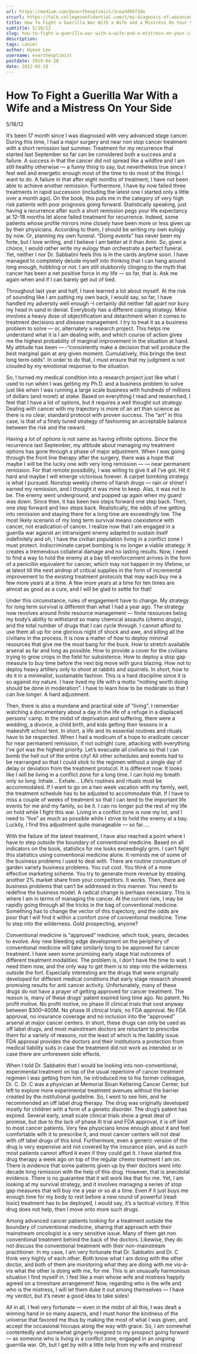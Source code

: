 ```yaml
---
url: https://medium.com/@evertheoptimist/3cea3d0973de
srcurl: https://talk.collegeconfidential.com/t/my-diagnosis-of-advanced-cancer-how-to-help-my-kids/1013554/958
title: How To Fight a Guerilla War With a Wife and a Mistress On Your Side
subtitle: 5/18/12
slug: how-to-fight-a-guerilla-war-with-a-wife-and-a-mistress-on-your-side
description: 
tags: cancer
author: Hyeon Lee
username: evertheoptimist
postdate: 2019-04-28
date: 2012-05-18
---
```


# How To Fight a Guerilla War With a Wife and a Mistress On Your Side

5/18/12

It’s been 17 month since I was diagnosed with very advanced stage cancer. During this time, I had a major surgery and near non stop cancer treatment with a short remission last summer. Treatment for my recurrence that started last September so far can be considered both a success and a failure. A success in that the cancer did not spread like a wildfire and I am still healthy otherwise — a funny thing to say, but nevertheless true since I feel well and energetic enough most of the time to do most of the things I want to do. A failure in that after eight months of treatment, I have not been able to achieve another remission. Furthermore, I have by now failed three treatments in rapid succession (including the latest one I started only a little over a month ago). On the book, this puts me in the category of very high risk patients with poor prognosis going forward. Statistically speaking, just having a recurrence after such a short remission pegs your life expectancy at 12–18 months let alone failed treatment for recurrence. Indeed, some patients whose profile mirrors mine closely have been more or less given up by their physicians. According to them, I should be writing my own eulogy by now. Or, planning my own funeral. “Doing events” has never been my forte, but I love writing, and I believe I am better at it than Amir. So, given a choice, I would rather write my eulogy than orchestrate a perfect funeral. Yet, neither I nor Dr. Sabbatini feels this is in the cards anytime soon. I have managed to completely delude myself into thinking that I can hang around long enough, hobbling or not. I am still stubbornly clinging to the myth that cancer has been a net positive force in my life — so far, that is. Ask me again when and if I can barely get out of bed.

Throughout last year and half, I have learned a lot about myself. At the risk of sounding like I am patting my own back, I would say, so far, I have handled my adversity well enough –I certainly did neither fall apart nor bury my head in sand in denial. Everybody has a different coping strategy. Mine involves a heavy dose of objectification and detachment when it comes to treatment decisions and disease management. I try to treat it as a business problem to solve — or, alternately a research project. This helps me understand what it is I am dealing with, and which course of action gives me the highest probability of marginal improvement in the situation at hand. My attitude has been — -“consistently make a decision that will produce the best marginal gain at any given moment. Cumulatively, this brings the best long term odds”. In order to do that, I must ensure that my judgment is not clouded by my emotional response to the situation.

So, I turned my medical condition into a research project just like what I used to run when I was getting my Ph.D. and a business problem to solve just like when I was running a large scale business with hundreds of millions of dollars (and more!) at stake. Based on everything I read and researched, I feel that I have a lot of options, but it requires a well thought out strategy. Dealing with cancer with my trajectory is more of an art than science as there is no clear, standard protocol with proven success. The “art” in this case, is that of a finely tuned strategy of fashioning an acceptable balance between the risk and the reward.

Having a lot of options is not same as having infinite options. Since the recurrence last September, my attitude about managing my treatment options has gone through a phase of major adjustment. When I was going through the front line therapy after the surgery, there was a hope that maybe I will be the lucky one with very long remission — — near permanent remission. For that remote possibility, I was willing to give it all I’ve got. Hit it hard and maybe I will emerge victorious forever. A carpet bombing strategy is what I pursued. Nonstop weekly chemo of harsh drugs — rain or shine! I earned my remission, and I thought it was mine to keep. Alas, it was not to be. The enemy went underground, and popped up again when my guard was down. Since then, it has been two steps forward one step back. Then, one step forward and two steps back. Realistically, the odds of me getting into remission and staying there for a long time are exceedingly low. The most likely scenario of my long term survival means coexistence with cancer, not eradication of cancer. I realize now that I am engaged in a guerilla war against an intransigent enemy adapted to sustain itself indefinitely and oh, I have the civilian population living in a conflict zone I must protect. Indiscriminate carpet bombing is no longer a viable strategy. It creates a tremendous collateral damage and no lasting results. Now, I need to find a way to hold the enemy at a bay till reinforcement arrives in the form of a penicillin equivalent for cancer, which may not happen in my lifetime, or at latest till the next airdrop of critical supplies in the form of incremental improvement to the existing treatment protocols that may each buy me a few more years at a time. A few more years at a time for ten times are almost as good as a cure, and I will be glad to settle for that!

Under this circumstance, rules of engagement have to change. My strategy for long term survival is different than what I had a year ago. The strategy now revolves around finite resource management — finite resources being my body’s ability to withstand so many chemical assaults (chemo drugs), and the total number of drugs that I can cycle through. I cannot afford to use them all up for one glorious night of shock and awe, and killing all the civilians in the process. It is now a matter of how to deploy minimal resources that give me the most bang for the buck. How to stretch available arsenal as far and long as possible. How to provide a cover for the civilians trying to grow crops in the field for subsistence. How to deploy a stop gap measure to buy time before the next big move with guns blazing. How not to deploy heavy artillery only to shoot at rabbits and squirrels. In short, how to do it in a minimalist, sustainable fashion. This is a hard discipline since it is so against my nature. I have lived my life with a motto “nothing worth doing should be done in moderation”. I have to learn how to be moderate so that I can live longer. A hard adjustment.

Then, there is also a mundane and practical side of “living”. I remember watching a documentary about a day in the life of a refuge in a displaced persons’ camp. In the midst of deprivation and suffering, there were a wedding, a divorce, a child birth, and kids getting their lessons in a makeshift school tent. In short, a life and its essential routines and rituals have to be respected. When I had a modicum of a hope to eradicate cancer for near permanent remission, if not outright cure, attacking with everything I’ve got was the highest priority. Let’s evacuate all civilians so that I can bomb the hell out of the entire city! All other schedules and events had to be rearranged so that I could stick to the regimen without a single day of delay or deviation from the treatment protocol. It is different now. It looks like I will be living in a conflict zone for a long time. I can hold my breath only so long. Inhale… Exhale… Life’s routines and rituals must be accommodated. If I want to go on a two week vacation with my family, well, the treatment schedule has to be adjusted to accommodate that. If I have to miss a couple of weeks of treatment so that I can tend to the important life events for me and my family, so be it. I can no longer put the rest of my life on hold while I fight this war. Living in a conflict zone is now my lot, and I need to “live” as much as possible while I strive to hold the enemy at a bay. Luckily, I find this adjustment quite manageable — so far…..

With the failure of the latest treatment, I have also reached a point where I have to step outside the boundary of conventional medicine. Based on all indicators on the book, statistics for me looks exceedingly grim. I can’t fight this statistics using conventional medicine alone. It reminds me of some of the business problems I used to deal with. There are routine conundrum of garden variety business problems. You cut cost. You think of a more effective marketing scheme. You try to generate more revenue by stealing another 2% market share from your competitors. It works. Then, there are business problems that can’t be addressed in this manner. You need to redefine the business model. A radical change is perhaps necessary. This is where I am in terms of managing the cancer. At the current rate, I may be rapidly going through all the tricks in the bag of conventional medicine. Something has to change the vector of this trajectory, and the odds are poor that I will find it within a comfort zone of conventional medicine. Time to step into the wilderness. Gold prospecting, anyone?

Conventional medicine is “approved” medicine, which took, years, decades to evolve. Any new bleeding edge development on the periphery of conventional medicine will take similarly long to be approved for cancer treatment. I have seen some promising early stage trial outcomes of different treatment modalities. The problem is, I don’t have the time to wait. I need them now, and the only way to get them is to step into the wilderness outside the fort. Especially interesting are the drugs that were originally developed for different medical conditions that early stage research showed promising results for anti cancer activity. Unfortunately, many of these drugs do not have a prayer of getting approved for cancer treatment. The reason is, many of these drugs’ patent expired long time ago. No patent. No profit motive. No profit motive, no phase III clinical trials that cost anyway between $300–400M. No phase III clinical trials, no FDA approval. No FDA approval, no insurance coverage and no inclusion into the “approved” arsenal at major cancer centers. In short, these drugs can only be used as off label drugs, and most mainstream doctors are reluctant to prescribe them for a variety of reasons, not the least of which is the liability issue. FDA approval provides the doctors and their institutions a protection from medical liability suits in case the treatment did not work as intended or in case there are unforeseen side effects.

When I told Dr. Sabbatini that I would be looking into non-conventional, experimental treatment on top of the usual repertoire of cancer treatment regimen I was getting from him, he introduced me to his former colleague, Dr. C. Dr. C was a physician at Memorial Sloan Kettering Cancer Center, but left to explore more experimental treatment avenues without the barrier created by the institutional guideline. So, I went to see him, and he recommended an off label drug therapy. The drug was originally developed mostly for children with a form of a genetic disorder. The drug’s patent has expired. Several early, small scale clinical trials show a great deal of promise, but due to the lack of phase III trial and FDA approval, it is off limit to most cancer patients. Very few physicians know enough about it and feel comfortable with it to prescribe it, and most cancer centers will not deal with off label drugs of this kind. Furthermore, even a generic version of the drug is very expensive and not covered by the insurance plan, and as such most patients cannot afford it even if they could get it. I have started this drug therapy a week ago on top of the regular chemo treatment I am on. There is evidence that some patients given up by their doctors went into decade long remission with the help of this drug. However, that is anecdotal evidence. There is no guarantee that it will work like that for me. Yet, I am looking at my survival strategy, and it involves managing a series of stop gap measures that will buy me a year or so at a time. Even if it just buys me enough time for my body to rest before a new round of powerful (read: toxic) treatment has to be deployed, I would say, it’s a tactical victory. If this drug does not help, then I move onto more such drugs.

Among advanced cancer patients looking for a treatment outside the boundary of conventional medicine, sharing that approach with their mainstream oncologist is a very sensitive issue. Many of them get non conventional treatment behind the back of the doctors. Likewise, they do not discuss the conventional treatment with their non-mainstream practitioner. In my case, I am very fortunate that Dr. Sabbatini and Dr. C think very highly of each other. Both know what I am doing with the other doctor, and both of them are monitoring what they are doing with me vis-à-vis what the other is doing with me, for me. This is an unusually harmonious situation I find myself in. I feel like a man whose wife and mistress happily agreed on a timeshare arrangement! Now, regarding who is the wife and who is the mistress, I will let them duke it out among themselves — I have my verdict, but it’s never a good idea to take sides!

All in all, I feel very fortunate — even in the midst of all this, I was dealt a winning hand in so many aspects, and I must honor the kindness of the universe that favored me thus by making the most of what I was given, and accept the occasional hiccups along the way with grace. So, I am somewhat contentedly and somewhat gingerly resigned to my prospect going forward — as someone who is living in a conflict zone, engaged in an ongoing guerrilla war. Oh, but I get by with a little help from my wife and mistress!
